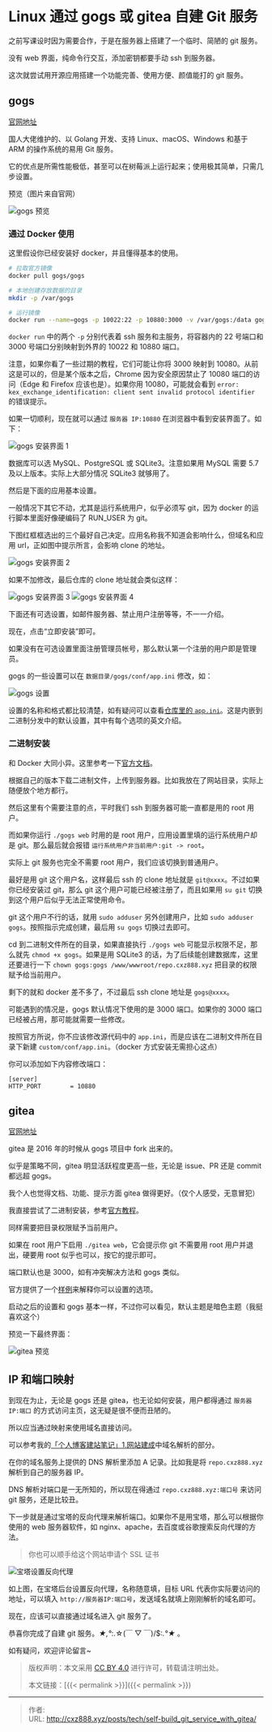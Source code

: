 # Linux 通过 gogs 或 gitea 自建 Git 服务


之前写课设时因为需要合作，于是在服务器上搭建了一个临时、简陋的 git 服务。

没有 web 界面，纯命令行交互，添加密钥都要手动 ssh 到服务器。

这次就尝试用开源应用搭建一个功能完善、使用方便、颜值能打的 git 服务。

<!--more-->

## gogs

[官网地址](https://gogs.io/)

国人大佬维护的、以 Golang 开发、支持 Linux、macOS、Windows 和基于 ARM 的操作系统的易用 Git 服务。

它的优点是所需性能极低，甚至可以在树莓派上运行起来；使用极其简单，只需几步设置。

预览（图片来自官网）

![gogs 预览](/images/gogs_preview.png)

### 通过 Docker 使用

这里假设你已经安装好 docker，并且懂得基本的使用。

```bash
# 拉取官方镜像
docker pull gogs/gogs

# 本地创建存放数据的目录
mkdir -p /var/gogs

# 运行镜像
docker run --name=gogs -p 10022:22 -p 10880:3000 -v /var/gogs:/data gogs/gogs
```

`docker run` 中的两个 `-p` 分别代表着 ssh 服务和主服务，将容器内的 22 号端口和 3000 号端口分别映射到外界的 10022 和 10880 端口。

注意，如果你看了一些过期的教程，它们可能让你将 3000 映射到 10080。从前这是可以的，但是某个版本之后，Chrome 因为安全原因禁止了 10080 端口的访问（Edge 和 Firefox 应该也是）。如果你用 10080，可能就会看到 `error: kex_exchange_identification: client sent invalid protocol identifier` 的错误提示。

如果一切顺利，现在就可以通过 `服务器 IP:10880` 在浏览器中看到安装界面了。如下：

![gogs 安装界面 1](/images/gogs_installation_1.png)

数据库可以选 MySQL、PostgreSQL 或 SQLite3。注意如果用 MySQL 需要 5.7 及以上版本。实际上大部分情况 SQLite3 就够用了。

然后是下面的应用基本设置。

一般情况下其它不动，尤其是运行系统用户，似乎必须写 git，因为 docker 的运行脚本里面好像硬编码了 RUN_USER 为 git。

下图红框框选出的三个最好自己决定。应用名称我不知道会影响什么，但域名和应用 url，正如图中提示所言，会影响 clone 的地址。

![gogs 安装界面 2](/images/gogs_installation_2.png)

如果不加修改，最后仓库的 clone 地址就会类似这样：

![gogs 安装界面 3](/images/gogs_installation_3.png)
![gogs 安装界面 4](/images/gogs_installation_4.png)

下面还有可选设置，如邮件服务器、禁止用户注册等等，不一一介绍。

现在，点击“立即安装”即可。

如果没有在可选设置里面注册管理员帐号，那么默认第一个注册的用户即是管理员。

gogs 的一些设置可以在 `数据目录/gogs/conf/app.ini` 修改，如：

![gogs 设置](/images/gogs_settings.png "app.ini 位置")

设置的名称和格式都比较清楚，如有疑问可以查看[仓库里的 `app.ini`](https://github.com/gogs/gogs/blob/main/conf/app.ini)。这是内嵌到二进制分发中的默认设置，其中有每个选项的英文介绍。

### 二进制安装

和 Docker 大同小异。这里参考一下[官方文档](https://gogs.io/docs/installation/install_from_binary)。

根据自己的版本下载二进制文件，上传到服务器。比如我放在了网站目录，实际上随便放个地方都行。

然后这里有个需要注意的点，平时我们 ssh 到服务器可能一直都是用的 root 用户。

而如果你运行 `./gogs web` 时用的是 root 用户，应用设置里填的运行系统用户却是 git。那么最后就会报错 `运行系统用户非当前用户:git -> root`。

实际上 git 服务也完全不需要 root 用户，我们应该切换到普通用户。

最好是用 git 这个用户名，这样最后 ssh 的 clone 地址就是 `git@xxxx`。不过如果你已经安装过 git，那么 git 这个用户可能已经被注册了，而且如果用 `su git` 切换到这个用户后似乎无法正常使用命令。

git 这个用户不行的话，就用 `sudo adduser` 另外创建用户，比如 `sudo adduser gogs`。按照指示完成创建，最后用 `su gogs` 切换过去即可。

cd 到二进制文件所在的目录，如果直接执行 `./gogs web` 可能显示权限不足，那么就先 `chmod +x gogs`。如果是用 SQLite3 的话，为了后续能创建数据库，这里还要进行一下 `chown gogs:gogs /www/wwwroot/repo.cxz888.xyz` 把目录的权限赋予给当前用户。

剩下的就和 docker 差不多了，不过最后 ssh clone 地址是 `gogs@xxxx`。

可能遇到的情况是，gogs 默认情况下使用的是 3000 端口。如果你的 3000 端口已经被占用，那可能就需要一些修改。

按照官方所说，你不应该修改源代码中的 `app.ini`，而是应该在二进制文件所在目录下新建 `custom/conf/app.ini`。（docker 方式安装无需担心这点）

你可以添加如下内容修改端口：

```
[server]
HTTP_PORT        = 10880
```

## gitea

[官网地址](https://github.com/go-gitea/gitea)

gitea 是 2016 年的时候从 gogs 项目中 fork 出来的。

似乎是策略不同，gitea 明显活跃程度更高一些，无论是 issue、PR 还是 commit 都远超 gogs。

我个人也觉得文档、功能、提示方面 gitea 做得更好。（仅个人感受，无意冒犯）

我直接尝试了二进制安装，参考[官方教程](https://docs.gitea.io/zh-cn/install-from-binary/)。

同样需要把目录权限赋予当前用户。

如果在 root 用户下启用 `./gitea web`，它会提示你 git 不需要用 root 用户并退出，硬要用 root 似乎也可以，按它的提示即可。

端口默认也是 3000，如有冲突解决方法和 gogs 类似。

官方提供了一个[样例](https://github.com/go-gitea/gitea/blob/main/custom/conf/app.example.ini)来解释你可以设置的选项。

启动之后的设置和 gogs 基本一样，不过你可以看见，默认主题是暗色主题（我挺喜欢这个）

预览一下最终界面：

![gitea 预览](/images/gitea_preview.png)

## IP 和端口映射

到现在为止，无论是 gogs 还是 gitea，也无论如何安装，用户都得通过 `服务器 IP:端口` 的方式访问主页，这无疑是很不便而丑陋的。

所以应当通过映射来使用域名直接访问。

可以参考我的[「个人博客建站笔记」1.网站建成](http://blog.cxz888.xyz/posts/blog_site_note_1/)中域名解析的部分。

在你的域名服务上提供的 DNS 解析里添加 A 记录。比如我是将 `repo.cxz888.xyz` 解析到自己的服务器 IP。

DNS 解析对端口是一无所知的，所以现在得通过 `repo.cxz888.xyz:端口号` 来访问 git 服务，还是比较丑。

下一步就是通过宝塔的反向代理来解析端口。如果你不是用宝塔，那么可以根据你使用的 web 服务器软件，如 nginx、apache，去百度或谷歌搜索反向代理的方法。

> 你也可以顺手给这个网站申请个 SSL 证书

![宝塔设置反向代理](/images/gitea_bt_reverse_proxy.png)

如上图，在宝塔后台设置反向代理，名称随意填，目标 URL 代表你实际要访问的地址，可以填入 `http://服务器IP:端口号`，发送域名就填上刚刚解析的域名即可。

现在，应该可以直接通过域名进入 git 服务了。

恭喜你完成了自建 git 服务。_★,°_:.☆(￣ ▽ ￣)/$:_.°★_ 。

如有疑问，欢迎评论留言~

> 版权声明：本文采用 [CC BY 4.0](http://creativecommons.org/licenses/by/4.0/) 进行许可，转载请注明出处。
>
> 本文链接：[{{< permalink >}}]({{< permalink >}})


---

> 作者: <no value>  
> URL: http://cxz888.xyz/posts/tech/self-build_git_service_with_gitea/  

